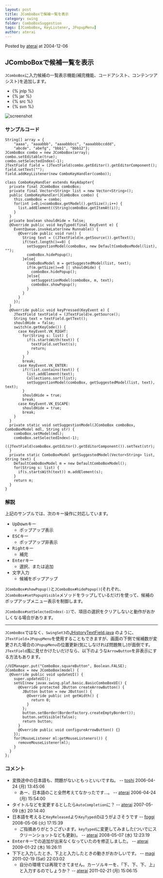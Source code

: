 ```yaml
---
layout: post
title: JComboBoxで候補一覧を表示
category: swing
folder: ComboBoxSuggestion
tags: [JComboBox, KeyListener, JPopupMenu]
author: aterai
---
```


Posted by [aterai](http://terai.xrea.jp/aterai.html) at 2004-12-06

## JComboBoxで候補一覧を表示
`JComboBox`に入力候補の一覧表示機能(補完機能、コードアシスト、コンテンツアシスト)を追加します。

- {% jnlp %}
- {% jar %}
- {% src %}
- {% svn %}

<!-- dummy comment line for breaking list -->

![screenshot](https://lh3.googleusercontent.com/_9Z4BYR88imo/TQTJwW_1EoI/AAAAAAAAAU4/ENqthfUJCsc/s800/ComboBoxSuggestion.png)

### サンプルコード
<pre class="prettyprint"><code>String[] array = {
    "aaaa", "aaaabbb", "aaaabbbcc", "aaaabbbccddd",
    "abcde", "abefg", "bbb1", "bbb12"};
JComboBox combo = new JComboBox(array);
combo.setEditable(true);
combo.setSelectedIndex(-1);
JTextField field = (JTextField)combo.getEditor().getEditorComponent();
field.setText("");
field.addKeyListener(new ComboKeyHandler(combo));
</code></pre>

<pre class="prettyprint"><code>class ComboKeyHandler extends KeyAdapter{
  private final JComboBox comboBox;
  private final Vector&lt;String&gt; list = new Vector&lt;String&gt;();
  public ComboKeyHandler(JComboBox combo) {
    this.comboBox = combo;
    for(int i=0;i&lt;comboBox.getModel().getSize();i++) {
      list.addElement((String)comboBox.getItemAt(i));
    }
  }
  private boolean shouldHide = false;
  @Override public void keyTyped(final KeyEvent e) {
    EventQueue.invokeLater(new Runnable() {
      @Override public void run() {
        String text = ((JTextField)e.getSource()).getText();
        if(text.length()==0) {
          setSuggestionModel(comboBox, new DefaultComboBoxModel(list), "");
          comboBox.hidePopup();
        }else{
          ComboBoxModel m = getSuggestedModel(list, text);
          if(m.getSize()==0 || shouldHide) {
            comboBox.hidePopup();
          }else{
            setSuggestionModel(comboBox, m, text);
            comboBox.showPopup();
          }
        }
      }
    });
  }
  @Override public void keyPressed(KeyEvent e) {
    JTextField textField = (JTextField)e.getSource();
    String text = textField.getText();
    shouldHide = false;
    switch(e.getKeyCode()) {
      case KeyEvent.VK_RIGHT:
        for(String s: list) {
          if(s.startsWith(text)) {
            textField.setText(s);
            return;
          }
        }
        break;
      case KeyEvent.VK_ENTER:
        if(!list.contains(text)) {
          list.addElement(text);
          Collections.sort(list);
          setSuggestionModel(comboBox, getSuggestedModel(list, text), text);
        }
        shouldHide = true;
        break;
      case KeyEvent.VK_ESCAPE:
        shouldHide = true;
        break;
    }
  }
  private static void setSuggestionModel(JComboBox comboBox, ComboBoxModel mdl, String str) {
    comboBox.setModel(mdl);
    comboBox.setSelectedIndex(-1);
    ((JTextField)comboBox.getEditor().getEditorComponent()).setText(str);
  }
  private static ComboBoxModel getSuggestedModel(Vector&lt;String&gt; list, String text) {
    DefaultComboBoxModel m = new DefaultComboBoxModel();
    for(String s: list) {
      if(s.startsWith(text)) m.addElement(s);
    }
    return m;
  }
}
</code></pre>

### 解説
上記のサンプルでは、次のキー操作に対応しています。

- <kbd>Up</kbd><kbd>Down</kbd>キー
    - ポップアップ表示
- <kbd>ESC</kbd>キー
    - ポップアップ非表示
- <kbd>Right</kbd>キー
    - 補完
- <kbd>Enter</kbd>キー
    - 選択、または追加
- 文字入力
    - 候補をポップアップ

<!-- dummy comment line for breaking list -->

`JComboBox#showPopup()`と`JComboBox#hidePopup()`(それぞれ、`JComboBox#setPopupVisible`メソッドをラップしているだけ)を使って、候補のポップアップメニュー表示を制御します。

`JComboBox#setSelectedIndex(-1)`で、項目の選択をクリアしないと動作がおかしくなる場合があります。

- - - -
`JComboBox`ではなく、`SwingSet3`の[JHistoryTextField.java](http://java.net/projects/swingset3/sources/svn/content/trunk/SwingSet3/src/com/sun/swingset3/demos/textfield/JHistoryTextField.java) のように、`JTextField`+`JPopupMenu`を使用することもできますが、画面の下側で候補数が変更された場合の`JPopupMenu`の位置更新(気にしなければ問題無し)が面倒です。`JTextField`風に見せかけたいだけなら、以下のような`ArrowButton`を非表示にする方法もあります。

<pre class="prettyprint"><code>//UIManager.put("ComboBox.squareButton", Boolean.FALSE);
JComboBox = new JComboBox(model) {
  @Override public void updateUI() {
    super.updateUI();
    setUI(new javax.swing.plaf.basic.BasicComboBoxUI() {
      @Override protected JButton createArrowButton() {
        JButton button = new JButton() {
          @Override public int getWidth() {
            return 0;
          }
        };
        button.setBorder(BorderFactory.createEmptyBorder());
        button.setVisible(false);
        return button;
      }
      @Override public void configureArrowButton() {}
    });
    for(MouseListener ml:getMouseListeners()) {
      removeMouseListener(ml);
    }
  }
};
</code></pre>

### コメント
- 変換途中の日本語も、問題がないともっといいですね。 -- [toshi](http://terai.xrea.jp/toshi.html) 2006-04-24 (月) 13:45:06
    - あー、日本語のこと全然考えてなかったです…。 -- [aterai](http://terai.xrea.jp/aterai.html) 2006-04-24 (月) 15:54:00
- タイトルなどを変更するとしたら`AutoCompletion`に？ -- [aterai](http://terai.xrea.jp/aterai.html) 2007-05-09 (水) 20:14:40
- 日本語を考えると`KeyReleased`より`KeyTyped`のほうがよさそうです -- [foggi](http://terai.xrea.jp/foggi.html) 2008-05-06 (火) 17:15:39
    - ご指摘ありがとうございます。`keyTyped`に変更してみました(ついでにスクリーンショットなども更新)。 -- [aterai](http://terai.xrea.jp/aterai.html) 2008-05-07 (水) 12:23:19
- <kbd>Enter</kbd>キーでの追加が出来なくなっていたのを修正しました。 -- [aterai](http://terai.xrea.jp/aterai.html) 2009-01-22 (木) 16:26:11
- 下下と入力したとき、下上と入力したときの動きがおかしいです。 -- [magi](http://terai.xrea.jp/magi.html) 2011-02-19 (Sat) 22:03:02
    - 自分の環境では再現できてません。カーソルキーを、「下、下、下、上」と入力するのでしょうか？ -- [aterai](http://terai.xrea.jp/aterai.html) 2011-02-21 (月) 15:06:15

<!-- dummy comment line for breaking list -->

